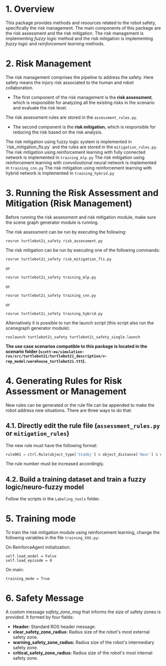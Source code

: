 # 1. Overview

This package provides methods and resources related to the robot safety, specifically the risk management.
The main components of this package are the risk assessment and the risk mitigation. The risk management is implementing _fuzzy logic_ method and the risk mitigation is implementing _fuzzy logic_ and _reinforcement learning_ methods.


# 2. Risk Management

The risk management comprises the pipeline to address the safety. Here safety means the injury risk associated to the human and robot collaboration.

* The first component of the risk management is the **risk assessment**, which is responsible for analyzing all the existing risks in the scenario and evaluate the risk level.

The risk assessment rules are stored in the `assessment_rules.py`.

* The second component is the **risk mitigation**, which is responsible for reducing the risk based on the risk analysis.

The risk mitigation using fuzzy logic system is implemented in ´risk_mitigation_fls.py´ and the rules are stored in the `mitigation_rules.py`.
The risk mitigation using reinforcement learning with fully connected network is implemented in  `training_mlp.py` 
The risk mitigation using reinforcement learning with convoloutional neural network is implemented in  `training_cnn.py` 
The risk mitigation using reinforcement learning with hybrid network is implemented in  `training_hybrid.py` 

# 3. Running the Risk Assessment and Mitigation (Risk Management)

Before running the risk assessment and risk mitigation module, make sure the scene graph generator module is running.

The risk assessment can be run by executing the following:
```
rosrun turtlebot2i_safety risk_assessment.py
```

The risk mitigation can be run by executing one of the following commands:
```
rosrun turtlebot2i_safety risk_mitigation_fls.py
```
or
```
rosrun turtlebot2i_safety training_mlp.py
```
or
```
rosrun turtlebot2i_safety training_cnn.py
```
or
```
rosrun turtlebot2i_safety training_hybrid.py
```


Alternatively it is possible to run the launch script (this script also run the scenegraph generator module):
```
roslaunch turtlebot2i_safety turtlebot2i_safety_single.launch 
```

**The use case scenarios compatible to this package is located in the scenario folder (`scott-eu/simulation-ros/src/turtlebot2i/turtlebot2i_description/v-rep_model/warehouse_turtlebot2i.ttt`).**

# 4. Generating Rules for Risk Assessment or Management

New rules can be generated or the rule file can be appended to make the robot address new situations.
There are three ways to do that:

## 4.1. Directly edit the rule file (`assessment_rules.py` or `mitigation_rules`)

The new rule must have the following format:
```python
rule001 = ctrl.Rule(object_type['StaObj'] & object_distance['Near'] & object_direction['Front'] , object_risk['VeryHigh'])
```
The rule number must be increased accordingly.

## 4.2. Build a training dataset and train a fuzzy logic/neuro-fuzzy model

Follow the scripts in the `Labeling_tools` folder.

# 5. Training mode

To train the risk mitigation module using reinforcement learning, change the following variables in the file `training_XXX.py`:

On ReinforceAgent initialization:
```
self.load_model = False
self.load_episode = 0
```

On main:
```
training_mode = True
```


# 6. Safety Message

A custom message *safety_zone_msg* that informs the size of safety zones is provided. It formed by four fields:

- **Header:** Standard ROS header message.
- **clear_safety_zone_radius:** Radius size of the robot's most external safety zone.
- **warning_safety_zone_radius:** Radius size of the robot's intermediary safety zone.
- **critical_safety_zone_radius:** Radius size of the robot's most internal safety zone.

